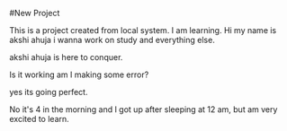 #New Project

This is a project created from local system. 
I am learning. Hi my name is akshi ahuja i wanna work on study and everything else.


akshi ahuja is here to conquer.

Is it working am I making some error?

yes its going perfect. 

No it's 4 in the morning and I got up after sleeping at 12 am, but am very excited to learn.